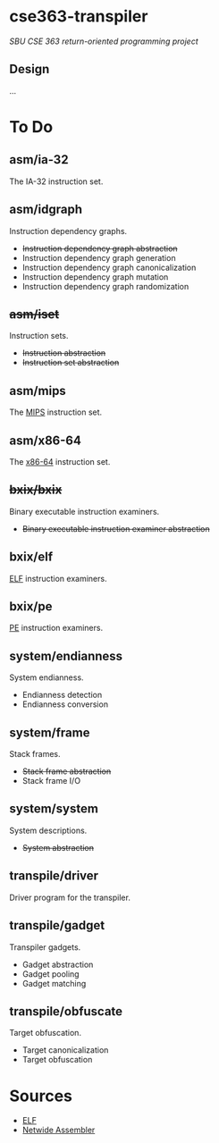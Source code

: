 # cse363-transpiler
*SBU CSE 363 return-oriented programming project*

## Design
...

# To Do
## asm/ia-32
The IA-32 instruction set.

## asm/idgraph
Instruction dependency graphs.

- ~~Instruction dependency graph abstraction~~
- Instruction dependency graph generation
- Instruction dependency graph canonicalization
- Instruction dependency graph mutation
- Instruction dependency graph randomization

## ~~asm/iset~~
Instruction sets.

- ~~Instruction abstraction~~
- ~~Instruction set abstraction~~

## asm/mips
The [MIPS](https://wiki.osdev.org/MIPS_Overview) instruction set.

## asm/x86-64
The [x86-64](https://wiki.osdev./org/X86-64_Instruction_Encoding) instruction set.

## ~~bxix/bxix~~
Binary executable instruction examiners.

- ~~Binary executable instruction examiner abstraction~~

## bxix/elf
[ELF](https://wiki.osdev.org/ELF) instruction examiners.

## bxix/pe
[PE](https://wiki.osdev.org/PE) instruction examiners.

## system/endianness
System endianness.

- Endianness detection
- Endianness conversion

## system/frame
Stack frames.

- ~~Stack frame abstraction~~
- Stack frame I/O

## system/system
System descriptions.

- ~~System abstraction~~

## transpile/driver
Driver program for the transpiler.

## transpile/gadget
Transpiler gadgets.

- Gadget abstraction
- Gadget pooling
- Gadget matching

## transpile/obfuscate
Target obfuscation.

- Target canonicalization
- Target obfuscation

# Sources
- [ELF](https://wiki.osdev.org/ELF)
- [Netwide Assembler]()

